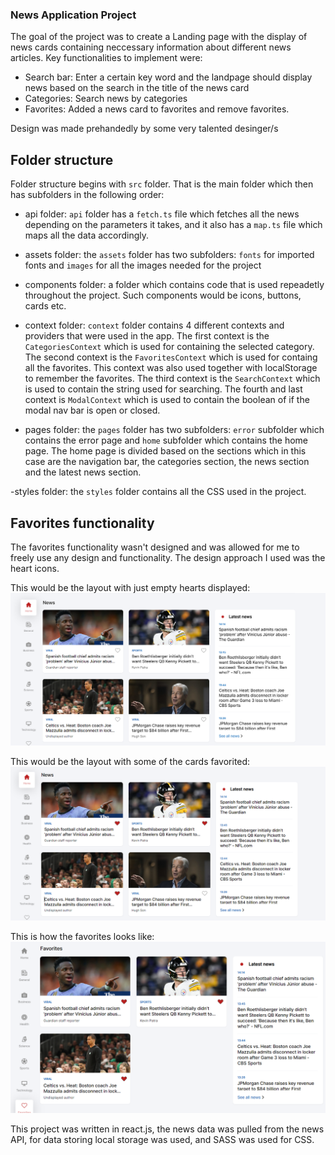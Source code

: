 ### News Application Project

The goal of the project was to create a Landing page with the display of news cards containing neccessary information about different news articles. Key functionalities to implement were:

- Search bar: Enter a certain key word and the landpage should display news based on the search in the title of the news card
- Categories: Search news by categories
- Favorites: Added a news card to favorites and remove favorites.

Design was made prehandedly by some very talented desinger/s

## Folder structure

Folder structure begins with `src` folder. That is the main folder which then has subfolders in the following order:

- api folder: `api` folder has a `fetch.ts` file which fetches all the news depending on the parameters it takes, and it also has a `map.ts` file which maps all the data accordingly.

- assets folder: the `assets` folder has two subfolders: `fonts` for imported fonts and `images` for all the images needed for the project

- components folder: a folder which contains code that is used repeadetly throughout the project. Such components would be icons, buttons, cards etc.

- context folder: `context` folder contains 4 different contexts and providers that were used in the app.
  The first context is the `CategoriesContext` which is used for containing the selected category.
  The second context is the `FavoritesContext` which is used for containg all the favorites. This context was also used together with localStorage to remember the favorites.
  The third context is the `SearchContext` which is used to contain the string used for searching.
  The fourth and last context is `ModalContext` which is used to contain the boolean of if the modal nav bar is open or closed.

- pages folder: the `pages` folder has two subfolders: `error` subfolder which contains the error page and `home` subfolder which contains the home page. The home page is divided based on the sections which in this case are the navigation bar, the categories section, the news section and the latest news section.

-styles folder: the `styles` folder contains all the CSS used in the project.

## Favorites functionality

The favorites functionality wasn't designed and was allowed for me to freely use any design and functionality. The design approach I used was the heart icons.

This would be the layout with just empty hearts displayed:
![Images with empty hearts](src/assets/images/Image_with_empty_hearts.png)

This would be the layout with some of the cards favorited:
![Images with filled hearts](src/assets/images/Images_with_filled_hearts.png)

This is how the favorites looks like:
![Images with filled hearts](src/assets/images/Favorites.png)

This project was written in react.js, the news data was pulled from the news API, for data storing local storage was used, and SASS was used for CSS.
